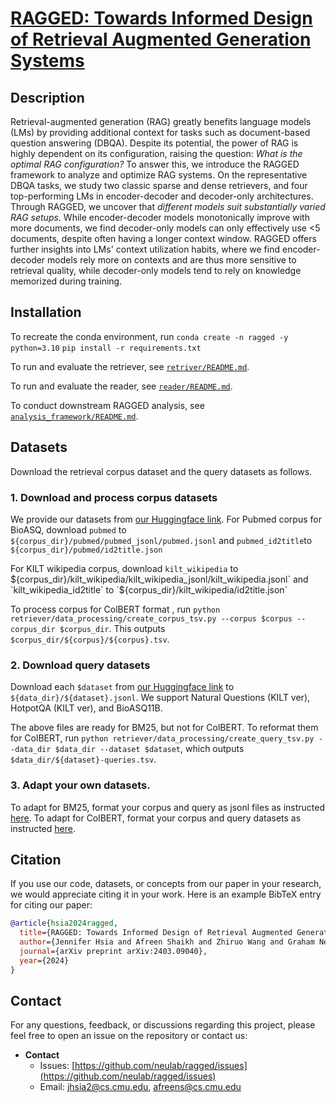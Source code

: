 <!-- # ragged -->
<!-- https://hub.zenoml.com/project/jhsia2/Document%20QA

Combined (deprecated): https://hub.zenoml.com/project/84123876-66c1-46b5-9844-28c5828b340a/Document%20QA 

Natural Questions: https://hub.zenoml.com/project/aed6ce66-ee8b-4d94-997c-8092d031e6aa/Document%20QA%20-%20nq/explore

HotpotQA: https://hub.zenoml.com/project/a8ddbb03-a920-4376-80c0-0999d66bb540/Document%20QA%20-%20hotpotqa/explore

Bioasq (complete medline corpus): https://hub.zenoml.com/project/17d95f38-aa53-4eb3-818e-385ae2d37785/Document%20QA%20-%20complete_bioasq/explore

Bioasq (sampled): https://hub.zenoml.com/project/e7a27fce-bf84-4f52-ac1b-3d7975c44bf4/Document%20QA%20-%20bioasq/explore -->

# [RAGGED: Towards Informed Design of Retrieval Augmented Generation Systems](arxivlink)

## Description
Retrieval-augmented generation (RAG) greatly benefits language models (LMs) by providing additional context for tasks such as document-based question answering (DBQA). 
Despite its potential, the power of RAG is highly dependent on its configuration, raising the question: *What is the optimal RAG configuration?*
To answer this, we introduce the RAGGED framework to analyze and optimize RAG systems. On the representative DBQA tasks, we study two classic sparse and dense retrievers, and four top-performing LMs in encoder-decoder and decoder-only architectures.
Through RAGGED, we uncover that *different models suit substantially varied RAG setups*.
While encoder-decoder models monotonically improve with more documents, we find decoder-only models can only effectively use <5 documents, despite often having a longer context window.
RAGGED offers further insights into LMs' context utilization habits, where we find encoder-decoder models rely more on contexts and are thus more sensitive to retrieval quality, while decoder-only models tend to rely on knowledge memorized during training.

## Installation
To recreate the conda environment, run 
`conda create -n ragged -y python=3.10`
`pip install -r requirements.txt`

To run and evaluate the retriever, see [`retriver/README.md`](https://github.com/neulab/ragged/blob/main/retriever/README.md).

To run and evaluate the reader, see [`reader/README.md`](https://github.com/neulab/ragged/blob/main/reader/README.md).

To conduct downstream RAGGED analysis, see [`analysis_framework/README.md`](https://github.com/neulab/ragged/blob/main/analysis_framework/README.md).


## Datasets
Download the retrieval corpus dataset and the query datasets as follows.
<!-- To download the datasets used in the paper, see instructions in [`retriver/README.md`](https://github.com/neulab/ragged/blob/main/retriever/README.md). -->
### 1. Download and process corpus datasets

<!-- ## Download BioAS corpus - Pubmed -->
<!-- 
        python download_pubmed_corpus.py --data_dir /data/tir/projects/tir6/general/afreens/dbqa/data
        This downloads the pubmed corpus in unprocessed form to ${data_dir}/bioasq/annual_zips/

        use python create_pubmed_jsonl.py --corpus_dir /data/tir/projects/tir6/general/afreens/dbqa/data/corpus_files
        This outputs 'pubmed/pubmed_jsonl/pubmed.jsonl' and 'pubmed/id2title.json' in corpus_dir 
        python create_page_paragraph_jsonl.py --corpus_dir /data/tir/projects/tir6/general/afreens/dbqa/data/corpus_files
    This outputs 'kilt_wikipedia/kilt_wikipedia_jsonl/kilt_wikipedia.jsonl" in your corpus_dir -->

We provide our datasets from [our Huggingface link](https://huggingface.co/datasets/jenhsia/ragged).
For Pubmed corpus for BioASQ, download `pubmed`  to `${corpus_dir}/pubmed/pubmed_jsonl/pubmed.jsonl` and `pubmed_id2title`to `${corpus_dir}/pubmed/id2title.json`

<!-- ## Download Wiki corpus -->
For KILT wikipedia corpus, download `kilt_wikipedia` to ${corpus_dir}/kilt_wikipedia/kilt_wikipedia_jsonl/kilt_wikipedia.jsonl` and `kilt_wikipedia_id2title` to `${corpus_dir}/kilt_wikipedia/id2title.json`
    

To process corpus for ColBERT format , run `python retriever/data_processing/create_corpus_tsv.py --corpus $corpus --corpus_dir $corpus_dir`.
This outputs `$corpus_dir/${corpus}/${corpus}.tsv`.

### 2. Download query datasets
Download each `$dataset` from [our Huggingface link](https://huggingface.co/datasets/jenhsia/ragged) to `${data_dir}/${dataset}.jsonl`.
We support Natural Questions (KILT ver), HotpotQA (KILT ver), and BioASQ11B.
    <!-- Download NQ, hotpotqa from KILT repo as nq.jsonl and hotpotqa.jsonl in the ${data_dir} Download BioASQ
        From Bioasq website, download the following into data_dir/bioasq/
        Task11BGoldenEnriched/11B*_golden.json and BioASQ-training11b/training11b.json from BioASQ
        python compile_bioasq_questions.py --data_dir --corpus_dir 
        This outputs bioasq.jsonl in the data_dir -->

The above files are ready for BM25, but not for ColBERT. To reformat them for ColBERT, run `python retriever/data_processing/create_query_tsv.py --data_dir $data_dir --dataset $dataset`, which outputs `$data_dir/${dataset}-queries.tsv`.

### 3. Adapt your own datasets.
To adapt for BM25, format your corpus and query as jsonl files as instructed [here](https://github.com/castorini/pyserini/blob/master/docs/usage-index.md#building-a-bm25-index-direct-java-implementation).
To adapt for ColBERT, format your corpus and query datasets as instructed [here](https://github.com/stanford-futuredata/ColBERT).


## Citation
If you use our code, datasets, or concepts from our paper in your research, we would appreciate citing it in your work. Here is an example BibTeX entry for citing our paper:
```bibtex
@article{hsia2024ragged,
  title={RAGGED: Towards Informed Design of Retrieval Augmented Generation Systems},
  author={Jennifer Hsia and Afreen Shaikh and Zhiruo Wang and Graham Neubig},
  journal={arXiv preprint arXiv:2403.09040},
  year={2024}
}
```
## Contact
For any questions, feedback, or discussions regarding this project, please feel free to open an issue on the repository or contact us:

- **Contact**
  - Issues: [https://github.com/neulab/ragged/issues](https://github.com/neulab/ragged/issues)
  - Email: [jhsia2@cs.cmu.edu](mailto:jhsia2@cs.cmu.edu), [afreens@cs.cmu.edu](mailto:afreens@cs.cmu.edu)

